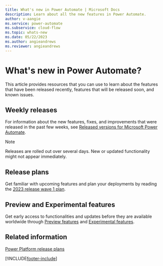 ```yaml
---
title: What's new in Power Automate | Microsoft Docs
description: Learn about all the new features in Power Automate.
author: v-aangie
ms.service: power-automate
ms.subservice: cloud-flow
ms.topic: whats-new
ms.date: 05/22/2023
ms.author: angieandrews
ms.reviewer: angieandrews
---
```


# What's new in Power Automate?

This article provides resources that you can use to learn about the features that have been released recently, features that will be released soon, and known issues.

## Weekly releases

For information about the new features, fixes, and improvements that were released in the past few weeks, see [Released versions for Microsoft Power Automate](/power-platform/released-versions/power-automate).

> [!NOTE]
> Releases are rolled out over several days. New or updated functionality might not appear immediately.

## Release plans

Get familiar with upcoming features and plan your deployments by reading the [2023 release wave 1 plan](/power-platform/release-plan/2023wave1/power-automate/planned-features).

## Preview and Experimental features

Get early access to functionalities and updates before they are available worldwide through [Preview features](https://powerautomate.microsoft.com/blog/flow-preview-program/) and [Experimental features](experimental-features.md).

## Related information 

[Power Platform release plans](/dynamics365/release-plans/)

[!INCLUDE[footer-include](includes/footer-banner.md)]
